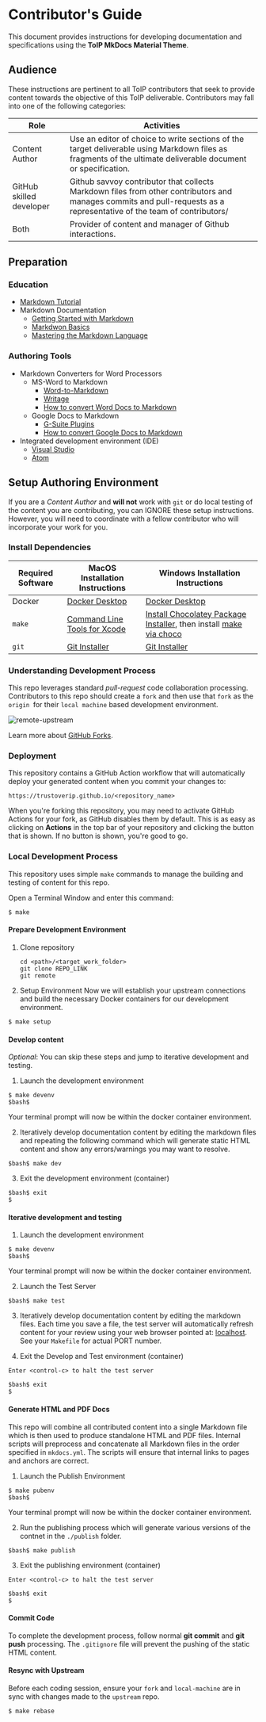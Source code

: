 #  Contributor's Guide
This document provides instructions for developing documentation and specifications using the **ToIP MkDocs Material Theme**.

## Audience
These instructions are pertinent to all ToIP contributors that seek to provide content towards the objective of this ToIP deliverable. Contributors may fall into one of the following categories:

| Role | Activities |
| --- | --- |
| Content Author | Use an editor of choice to write sections of the target deliverable using Markdown files as fragments of the ultimate deliverable document or specification. |
| GitHub skilled developer | Github savvoy contributor that collects Markdown files from other contributors and manages commits and pull-requests as a representative of the team of  contributors/ |
| Both | Provider of content and manager of Github interactions. |

## Preparation

### Education

* [Markdown Tutorial](https://www.markdowntutorial.com/)
* Markdown Documentation
    * [Getting Started with Markdown](https://www.markdownguide.org/getting-started/)
    * [Markdwon Basics](https://www.markdownguide.org/basic-syntax/)
    * [Mastering the Markdown Language](https://guides.github.com/features/mastering-markdown/)

### Authoring Tools

* Markdown Converters for Word Processors
    * MS-Word to Markdown
        * [Word-to-Markdown](https://word2md.com/)
        * [Writage](https://www.writage.com/)
        * [How to convert Word Docs to Markdown](https://medium.com/@ravinduk369/convert-a-ms-word-document-to-markdown-e0e99c41cfab)
    * Google Docs to Markdown
        * [G-Suite Plugins](https://gsuite.google.com/marketplace/app/docs_to_markdown/700168918607)
        * [How to convert Google Docs to Markdown](https://unslush.substack.com/p/how-to-convert-a-google-doc-to-markdown)
* Integrated development environment (IDE)
    * [Visual Studio](https://code.visualstudio.com/)
    * [Atom](https://atom.io)

## Setup Authoring Environment

If you are a _Content Author_ and **will not** work with `git` or do local testing of the content you are contributing, you can IGNORE these setup instructions. However, you will need to coordinate with a fellow contributor who will incorporate your work for you.

### Install Dependencies

| Required Software | MacOS Installation Instructions | Windows Installation Instructions |
| --- | --- | --- |
| Docker | [Docker Desktop][1]| [Docker Desktop][1]|
| `make` | [Command Line Tools for Xcode](https://download.developer.apple.com/Developer_Tools/Command_Line_Tools_for_Xcode_12.2/Command_Line_Tools_for_Xcode_12.2.dmg)|[Install Chocolatey Package Installer](https://chocolatey.org/install), then install [make via choco](https://chocolatey.org/packages/make)|
| `git` | [Git Installer][2] | [Git Installer][2]|

  [1]: https://www.docker.com/products/docker-desktop
  [2]: https://git-scm.com/book/en/v2/Getting-Started-Installing-Git

### Understanding Development Process
This repo leverages standard *pull-request* code collaboration processing. Contributors to this repo should create a `fork` and then use that `fork` as the `origin `for their `local machine` based development environment.

![remote-upstream](https://i.stack.imgur.com/cEJjT.png)

Learn more about [GitHub Forks](https://docs.github.com/en/free-pro-team@latest/github/getting-started-with-github/fork-a-repo).

### Deployment
This repository contains a GitHub Action workflow that will automatically deploy your generated content when you commit your changes to:

```
https://trustoverip.github.io/<repository_name>
```

When you're forking this repository, you may need to activate GitHub Actions for your fork, as GitHub disables them by default. This is as easy as clicking on __Actions__ in the top bar of your repository and clicking the button that is shown. If no button is shown, you're good to go.

### Local Development Process
This repository uses simple `make` commands to manage the building and testing of content for this repo.

Open a Terminal Window and enter this command:

```
$ make
```

#### Prepare Development Environment

1. Clone repository

    ```
    cd <path>/<target_work_folder>
    git clone REPO_LINK
    git remote
    ```

2. Setup Environment
Now we will establish your upstream connections and build the necessary Docker containers for our development environment.

```
$ make setup
```

#### Develop content
_Optional_: You can skip these steps and jump to iterative development and testing.

1.  Launch the development environment

```
$ make devenv
$bash$
```

Your terminal prompt will now be within the docker container environment.

2. Iteratively develop documentation content by editing the markdown files and repeating the following command which will generate static HTML content and show any errors/warnings you may want to resolve.

```
$bash$ make dev
```

3. Exit the development environment (container)

```
$bash$ exit
$
```

#### Iterative development and testing
1.  Launch the development environment

```
$ make devenv
$bash$
```

Your terminal prompt will now be within the docker container environment.

2. Launch the Test Server

```
$bash$ make test
```

3. Iteratively develop documentation content by editing the markdown files. Each time you save a file, the test server will automatically refresh content for your review using your web browser pointed at: [localhost](localhoat:8800). See your `Makefile` for actual PORT number.

3. Exit the Develop and Test environment (container)

```
Enter <control-c> to halt the test server

$bash$ exit
$
```

#### Generate HTML and PDF Docs
This repo will combine all contributed content into a single Markdown file which is then used to produce standalone HTML and  PDF files. Internal scripts will preprocess and concatenate all Markdown files in the order specified in `mkdocs.yml`. The scripts will ensure that internal links to pages and anchors are correct.

1. Launch the Publish Environment

```
$ make pubenv
$bash$
```

Your terminal prompt will now be within the docker container environment.

2. Run the publishing process which will generate various versions of the contnet in the `./publish` folder.

```
$bash$ make publish
```

3. Exit the publishing environment (container)

```
Enter <control-c> to halt the test server

$bash$ exit
$
```

#### Commit Code
To complete the development process, follow normal **git commit** and **git push** processing. The ```.gitignore``` file will prevent the pushing of the static HTML content.

#### Resync with Upstream
Before each coding session, ensure your ```fork``` and ```local-machine``` are in sync with changes made to the ```upstream``` repo.

```
$ make rebase
```

